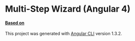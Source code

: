 #  Multi-Step Wizard (Angular 4)

#### [Based on](http://the-cheating-test.azurewebsites.net)

This project was generated with [Angular CLI](https://github.com/angular/angular-cli) version 1.3.2.